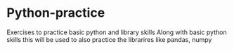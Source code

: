 # Python-practice
Exercises to practice basic python and library skills
Along with basic python skills this will be used to also practice the librarires like pandas, numpy
